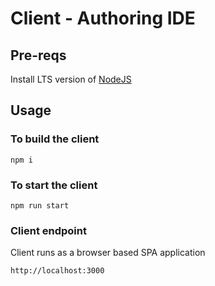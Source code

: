 # Client - Authoring IDE

## Pre-reqs
Install LTS version of [NodeJS](https://nodejs.org/en/)

## Usage

### To build the client
```
npm i
```

### To start the client
```
npm run start
```

### Client endpoint
Client runs as a browser based SPA application
```
http://localhost:3000
```